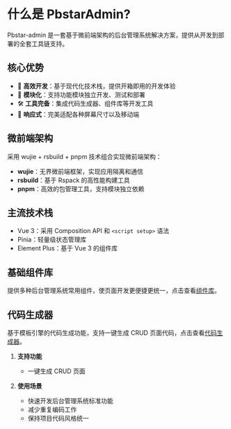 # 什么是 PbstarAdmin?

Pbstar-admin 是一套基于微前端架构的后台管理系统解决方案，提供从开发到部署的全套工具链支持。

## 核心优势

- 🚀 **高效开发**：基于现代化技术栈，提供开箱即用的开发体验
- 🧩 **模块化**：支持功能模块独立开发、测试和部署
- 🛠️ **工具完备**：集成代码生成器、组件库等开发工具
- 📱 **响应式**：完美适配各种屏幕尺寸以及移动端

## 微前端架构

采用 wujie + rsbuild + pnpm 技术组合实现微前端架构：

- **wujie**：无界微前端框架，实现应用隔离和通信
- **rsbuild**：基于 Rspack 的高性能构建工具
- **pnpm**：高效的包管理工具，支持模块独立依赖

## 主流技术栈

- Vue 3：采用 Composition API 和 `<script setup>` 语法
- Pinia：轻量级状态管理库
- Element Plus：基于 Vue 3 的组件库

## 基础组件库

提供多种后台管理系统常用组件，使页面开发更便捷更统一，点击查看[组件库](/docs/components)。

## 代码生成器

基于模板引擎的代码生成功能，支持一键生成 CRUD 页面代码，点击查看[代码生成器](/docs/generator)。

1. **支持功能**

   - 一键生成 CRUD 页面

2. **使用场景**
   - 快速开发后台管理系统标准功能
   - 减少重复编码工作
   - 保持项目代码风格统一
